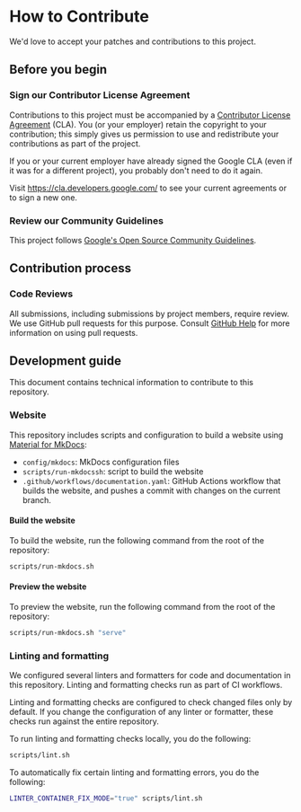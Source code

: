# How to Contribute

We'd love to accept your patches and contributions to this project.

## Before you begin

### Sign our Contributor License Agreement

Contributions to this project must be accompanied by a
[Contributor License Agreement](https://cla.developers.google.com/about) (CLA).
You (or your employer) retain the copyright to your contribution; this simply
gives us permission to use and redistribute your contributions as part of the
project.

If you or your current employer have already signed the Google CLA (even if it
was for a different project), you probably don't need to do it again.

Visit <https://cla.developers.google.com/> to see your current agreements or to
sign a new one.

### Review our Community Guidelines

This project follows
[Google's Open Source Community Guidelines](https://opensource.google/conduct/).

## Contribution process

### Code Reviews

All submissions, including submissions by project members, require review. We
use GitHub pull requests for this purpose. Consult
[GitHub Help](https://help.github.com/articles/about-pull-requests/) for more
information on using pull requests.

## Development guide

This document contains technical information to contribute to this repository.

### Website

This repository includes scripts and configuration to build a website using
[Material for MkDocs](https://squidfunk.github.io/mkdocs-material/):

- `config/mkdocs`: MkDocs configuration files
- `scripts/run-mkdocssh`: script to build the website
- `.github/workflows/documentation.yaml`: GitHub Actions workflow that builds
  the website, and pushes a commit with changes on the current branch.

#### Build the website

To build the website, run the following command from the root of the repository:

```bash
scripts/run-mkdocs.sh
```

#### Preview the website

To preview the website, run the following command from the root of the
repository:

```bash
scripts/run-mkdocs.sh "serve"
```

### Linting and formatting

We configured several linters and formatters for code and documentation in this
repository. Linting and formatting checks run as part of CI workflows.

Linting and formatting checks are configured to check changed files only by
default. If you change the configuration of any linter or formatter, these
checks run against the entire repository.

To run linting and formatting checks locally, you do the following:

```sh
scripts/lint.sh
```

To automatically fix certain linting and formatting errors, you do the
following:

```sh
LINTER_CONTAINER_FIX_MODE="true" scripts/lint.sh
```
